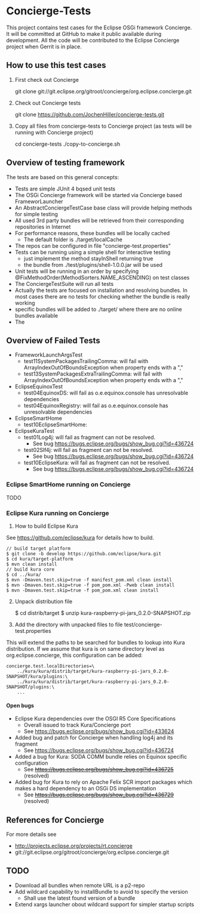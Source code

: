 # Concierge-Tests

This project contains test cases for the Eclipse OSGi framework Concierge.
It will be committed at GitHub to make it public available during development.
All the code will be contributed to the Eclipse Concierge project when Gerrit is in place.

## How to use this test cases

1. First check out Concierge

	git clone git://git.eclipse.org/gitroot/concierge/org.eclipse.concierge.git
	
1. Check out Concierge tests

	git clone https://github.com/JochenHiller/concierge-tests.git
	
1. Copy all files from concierge-tests to Concierge project (as tests will be running with Concierge project)

	cd concierge-tests
	./copy-to-concierge.sh

## Overview of testing framework

The tests are based on this general concepts:

* Tests are simple JUnit 4 bqsed unit tests
* The OSGi Concierge framework will be started via Concierge based FrameworLauncher
* An AbstractConciergeTestCase base class will provide helping methods for simple testing
* All used 3rd party bundles will be retrieved from their corresponding repositories in Internet
* For performance reasons, these bundles will be locally cached
  * The default folder is ./target/localCache
* The repos can be configured in file "concierge-test.properties"
* Tests can be running using a simple shell for interactive testing
  * just implement the method stayInShell returning true
  * the bundle from ./test/plugins/shell-1.0.0.jar will be used
* Unit tests will be running in an order by specifying @FixMethodOrder(MethodSorters.NAME_ASCENDING) on test classes
* The ConciergeTestSuite will run all tests
* Actually the tests are focused on installation and resolving bundles. In most cases there are no tests for checking whether the bundle is really working
* specific bundles will be added to ./target/<your-dir> where there are no online bundles available
* The 


## Overview of Failed Tests

* FrameworkLaunchArgsTest
  * test11SystemPackagesTrailingComma: will fail with ArrayIndexOutOfBoundsException when property ends with a ","
  * test13SystemPackagesExtraTrailingComma: will fail with ArrayIndexOutOfBoundsException when property ends with a ","
* EclipseEquinoxTest
  * test04EquinoxDS: will fail as o.e.equinox.console has unresolvable dependencies
  * test04EquinoxRegistry: will fail as o.e.equinox.console has unresolvable dependencies
* EclipseSmartHome
  * test10EclipseSmartHome:
* EclipseKuraTest
  * test01Log4j: will fail as fragment can not be resolved.
    * See bug https://bugs.eclipse.org/bugs/show_bug.cgi?id=436724
  * test02Slf4j: will fail as fragment can not be resolved.
    * See bug https://bugs.eclipse.org/bugs/show_bug.cgi?id=436724
  * test10EclipseKura: will  fail as fragment can not be resolved.
    * See bug https://bugs.eclipse.org/bugs/show_bug.cgi?id=436724

### Eclipse SmartHome running on Concierge

TODO

### Eclipse Kura running on Concierge

1. How to build Eclipse Kura

See https://github.com/eclipse/kura for details how to build.

	// build target platform
	$ git clone -b develop https://github.com/eclipse/kura.git
	$ cd kura/target-platform
	$ mvn clean install
	// build kura core
	$ cd ../kura/
	$ mvn -Dmaven.test.skip=true -f manifest_pom.xml clean install
	$ mvn -Dmaven.test.skip=true -f pom_pom.xml -Pweb clean install
	$ mvn -Dmaven.test.skip=true -f pom_pom.xml clean install

2. Unpack distribution file

	$ cd distrib/target
	$ unzip kura-raspberry-pi-jars_0.2.0-SNAPSHOT.zip
	
3. Add the directory with unpacked files to file test/concierge-test.properties

This will extend the paths to be searched for bundles to lookup into Kura distribution.
If we assume that kura is on same directory level as org.eclipse.concierge,
this configuration can be added:

	concierge.test.localDirectories=\
	    ../kura/kura/distrib/target/kura-raspberry-pi-jars_0.2.0-SNAPSHOT/kura/plugins:\
	    ../kura/kura/distrib/target/kura-raspberry-pi-jars_0.2.0-SNAPSHOT/plugins:\
	    ...

#### Open bugs

* Eclipse Kura dependencies over the OSGI R5 Core Specifications
  * Overall issued to track Kura/Concierge port
  * See https://bugs.eclipse.org/bugs/show_bug.cgi?id=433624
* Added bug and patch for Concierge when handling log4j and its fragment
  * See https://bugs.eclipse.org/bugs/show_bug.cgi?id=436724
* Added a bug for Kura: SODA COMM bundle relies on Equinox specific configuration
  * See ~~https://bugs.eclipse.org/bugs/show_bug.cgi?id=436725~~ (resolved)
* Added bug for Kura to rely on Apache Felix SCR import packages which makes a hard dependency to an OSGi DS implementation
  * See ~~https://bugs.eclipse.org/bugs/show_bug.cgi?id=436729~~ (resolved)

## References for Concierge

For more details see

* http://projects.eclipse.org/projects/rt.concierge
* git://git.eclipse.org/gitroot/concierge/org.eclipse.concierge.git

## TODO

* Download all bundles when remote URL is a p2-repo
* Add wildcard capability to installBundle to avoid to specify the version
  * Shall use the latest found version of a bundle
* Extend xargs launcher obout wildcard support for simpler startup scripts
